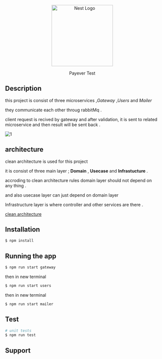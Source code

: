 <p align="center">
  <a href="http://nestjs.com/" target="blank"><img src="https://nestjs.com/img/logo-small.svg" width="200" alt="Nest Logo" /></a>
</p>

[circleci-image]: https://img.shields.io/circleci/build/github/nestjs/nest/master?token=abc123def456
[circleci-url]: https://circleci.com/gh/nestjs/nest

  <p align="center">Payever Test</p>
   


## Description

this project is consist of three microservices ,*Gateway* ,*Users* and *Mailer* 

they communicate each other throug rabbitMq .

client request is recived by gateway and after validation, it is sent to related microservice and then result will be sent back .

![1](https://github.com/morteza-mortezai/nestjs-microservice-clean-architecture/assets/75200938/875f23fb-8fef-4e1f-9a5d-546b3af29673)
## architecture
clean architecture is used for this project 

it is consist of three main layer ; **Domain** , **Usecase** and **Infrastucture** .

accroding to clean architecture rules domain layer should not depend on any thing .

and also usecase layer can just depend on domain layer

Infrastructure layer is where controller and other services are there .

[clean architecture](https://www.mytaskpanel.com/wp-content/uploads/2022/09/blog-consulting18b.jpg)

## Installation

```bash
$ npm install
```

## Running the app

```bash
$ npm run start gateway
```
then in new terminal
```bash
$ npm run start users
```
then in new terminal
```bash
$ npm run start mailer
```

## Test

```bash
# unit tests
$ npm run test


```

## Support
